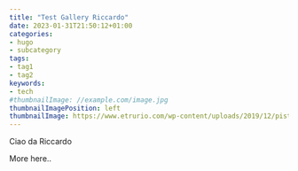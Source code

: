 ```yaml
---
title: "Test Gallery Riccardo"
date: 2023-01-31T21:50:12+01:00
categories:
- hugo
- subcategory
tags:
- tag1
- tag2
keywords:
- tech
#thumbnailImage: //example.com/image.jpg
thumbnailImagePosition: left
thumbnailImage: https://www.etrurio.com/wp-content/uploads/2019/12/pistacchi-scaled.jpg
---
```

Ciao da Riccardo
<!--more-->
More here..
